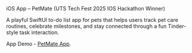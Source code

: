 iOS App – PetMate (UTS Tech Fest 2025 IOS Hackathon Winner) 

A playful SwiftUI to-do list app for pets that helps users track pet care routines, celebrate milestones, and stay connected through a fun Tinder-style task interaction.

App Demo - [PetMate App](https://drive.google.com/file/d/1kzh6h3ZaEWj7tLbq0K10x04TVNWvoK9l/view).

